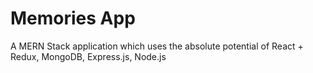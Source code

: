 # Memories App
 A MERN Stack application which uses the absolute potential of React + Redux, MongoDB, Express.js, Node.js

